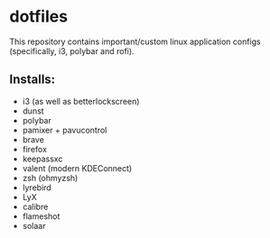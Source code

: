 # dotfiles
This repository contains important/custom linux application configs (specifically, i3, polybar and rofi).

## Installs:
- i3 (as well as betterlockscreen)
- dunst
- polybar
- pamixer + pavucontrol
- brave
- firefox
- keepassxc
- valent (modern KDEConnect)
- zsh (ohmyzsh)
- lyrebird
- LyX
- calibre
- flameshot
- solaar
